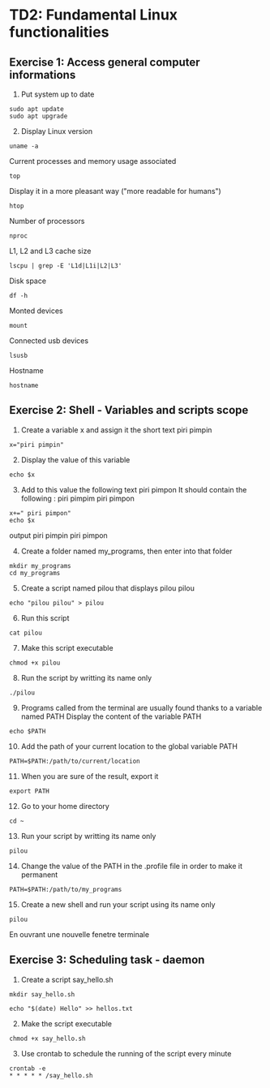 # TD2: Fundamental Linux functionalities

## Exercise 1: Access general computer informations

1. Put system up to date
```
sudo apt update
sudo apt upgrade
```

2. Display
Linux version
```
uname -a
```

Current processes and memory usage associated
```
top
```

Display it in a more pleasant way ("more readable for humans")
```
htop
```

Number of processors
```
nproc
```

L1, L2 and L3 cache size
```
lscpu | grep -E 'L1d|L1i|L2|L3'
```

Disk space
```
df -h
```

Monted devices
```
mount
```

Connected usb devices
```
lsusb
```

Hostname
```
hostname
```

## Exercise 2: Shell - Variables and scripts scope

1. Create a variable x and assign it the short text piri pimpin
```
x="piri pimpin"
```

2. Display the value of this variable
```
echo $x
```

3. Add to this value the following text piri pimpon
It should contain the following : piri pimpim piri pimpon
```
x+=" piri pimpon"
echo $x
```
output piri pimpin piri pimpon

4. Create a folder named my_programs, then enter into that folder
```
mkdir my_programs
cd my_programs
```

5. Create a script named pilou that displays pilou pilou
```
echo "pilou pilou" > pilou
```

6. Run this script
```
cat pilou
```

7. Make this script executable
```
chmod +x pilou
```

8. Run the script by writting its name only
```
./pilou
```

9. Programs called from the terminal are usually found thanks to a variable
named PATH
Display the content of the variable PATH
```
echo $PATH
```

10. Add the path of your current location to the global variable PATH
```
PATH=$PATH:/path/to/current/location
```

11. When you are sure of the result, export it
```
export PATH
```

12. Go to your home directory
```
cd ~
```

13. Run your script by writting its name only
```
pilou
```

14. Change the value of the PATH in the .profile file in order to make it
permanent
```
PATH=$PATH:/path/to/my_programs
```

15. Create a new shell and run your script using its name only
```
pilou
```
En ouvrant une nouvelle fenetre terminale 

## Exercise 3: Scheduling task - daemon

1. Create a script say_hello.sh
```
mkdir say_hello.sh
```

```
echo "$(date) Hello" >> hellos.txt
```

2. Make the script executable
```
chmod +x say_hello.sh
```

3. Use crontab to schedule the running of the script every minute
```
crontab -e
* * * * * /say_hello.sh
```

```

```

```

```

```

```

```

```

```

```

```

```

```

```

```

```

```

```

```

```

```

```

```

```

```

```

```

```

```

```

```

```

```

```

```

```

```

```

```

```

```

```

```

```

```

```

```

```

```

```

```

```

```

```

```

```

```

```

```

```

```

```

```

```

```

```

```

```

```

```

```

```

```

```

```

```

```

```

```

```

```

```

```

```

```

```

```

```

```

```

```

```

